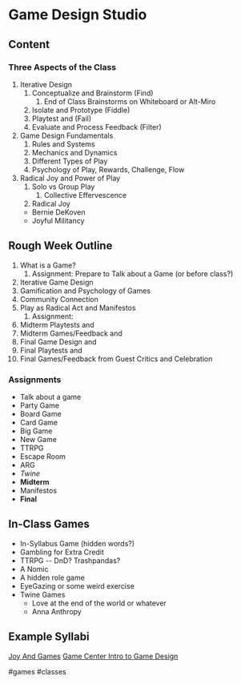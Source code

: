 # Game Design Studio
## Content


### Three Aspects of the Class
1. Iterative Design
	1. Conceptualize and Brainstorm (Find)
		1. End of Class Brainstorms on Whiteboard or Alt-Miro
	2. Isolate and Prototype (Fiddle)
	3. Playtest and (Fail)
	4. Evaluate and Process Feedback (Filter)
2. Game Design Fundamentals
	1. Rules and Systems
	2. Mechanics and Dynamics
	3. Different Types of Play
	3. Psychology of Play, Rewards, Challenge, Flow
3. Radical Joy and Power of Play
	1. Solo vs Group Play
		1. Collective Effervescence
	2. Radical Joy
	- Bernie DeKoven
	- Joyful Militancy

## Rough Week Outline
1. What is a Game?
	1. Assignment: Prepare to Talk about a Game (or before class?)
2. Iterative Game Design
3. Gamification and Psychology of Games
4. Community Connection
5. Play as Radical Act and Manifestos
	1. Assignment:
6. Midterm Playtests and
7. Midterm Games/Feedback and 
8. Final Game Design and
9. Final Playtests and 
10. Final Games/Feedback from Guest Critics and Celebration

### Assignments
- Talk about a game
- Party Game
- Board Game
- Card Game
- Big Game
- New Game
- TTRPG
- Escape Room
- ARG
- *Twine*
- **Midterm**
- Manifestos
- **Final**

## In-Class Games
- In-Syllabus Game (hidden words?)
- Gambling for Extra Credit
- TTRPG -- DnD? Trashpandas?
- A Nomic
- A hidden role game
- EyeGazing or some weird exercise
- Twine Games
	- Love at the end of the world or whatever
	- Anna Anthropy


## Example Syllabi
[Joy And Games](https://docs.google.com/document/d/12u3C392l4Km4dZMQ3nMYyRyY3B4Ljc8-f0TbYql4fs0/edit#heading=h.muhvbh9y7yl4)
[Game Center Intro to Game Design](https://wikis.nyu.edu/download/attachments/82051981/Intro%20to%20Game%20Design%20Syllabus%20Fall%202015.pdf?version=1&modificationDate=1471911828292&api=v2)


#games 
#classes 